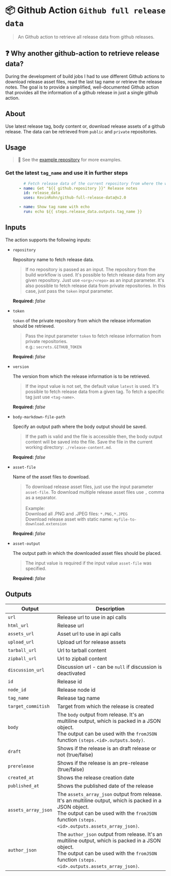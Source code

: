 # :package: Github Action `Github full release data`

> An Github action to retrieve all release data from github releases. 

## :question: Why another github-action to retrieve release data?

During the development of build jobs I had to use different Github actions to download release asset files, read the last tag name or retrieve the release notes.
The goal is to provide a simplified, well-documented Github action that provides all the information of a github release in just a single github action.

## About

Use latest release tag, body content or, download release assets of a github release. The data can be retrieved from `public` and `private` repositories. 

## Usage

>:triangular_flag_on_post: See the [example repository](https://github.com/KevinRohn/example-github-full-release-data) for more examples.

### Get the latest `tag_name` and use it in further steps

```yml
        # Fetch release data of the current repository from where the workflow is used.
      - name: Get "${{ github.repository }}" Release notes
        id: release_data
        uses: KevinRohn/github-full-release-data@v2.0

      - name: Show tag name with echo
        run: echo ${{ steps.release_data.outputs.tag_name }}
```


## Inputs
The action supports the following inputs:

- `repository`
  
  Repository name to fetch release data.
  
  >If no repository is passed as an input. The repository from the build workflow is used. 
  It's possible to fetch release data from any given repository. Just use `<org>/<repo>` as an input parameter.
  It's also possible to fetch release data from private repositories. In this case, just pass the `token` input parameter.
  
  **Required:**
  *false*

- `token`
  
  `token` of the private repository from which the release information should be retrieved.

  >Pass the input parameter `token` to fetch release information from private repositories.      
  e.g.: `secrets.GITHUB_TOKEN`
  
  **Required:**
  *false*

- `version`
  
  The version from which the release information is to be retrieved.
 
  >If the input value is not set, the default value `latest` is used.
  It's possible to fetch release data from a given tag. To fetch a specific tag just use `<tag-name>`.
  
  **Required:**
  *false*

- `body-markdown-file-path`
  
  Specify an output path where the body output should be saved.
  
  >If the path is valid and the file is accessible then, the body output content will be saved into the file.
  Save the file in the current working directory: `./release-content.md`.
  
  **Required:**
  *false* 

- `asset-file`
  
  Name of the asset files to download.
  
  >To download release asset files, just use the input parameter `asset-file`.
  To download multiple release asset files use `,` comma as a separator.
  <br/><br/>Example: <br/>
    Download all .PNG and .JPEG files: `*.PNG,*.JPEG` <br/>
    Download release asset with static name: `myfile-to-download.extension`
  
  **Required:**
  *false* 

- `asset-output`
  
  The output path in which the downloaded asset files should be placed.

  >The input value is required if the input value `asset-file` was specified.
  
  **Required:**
  *false* 

## Outputs

| Output              | Description                                                                                                                                                                                                  |
| ------------------- | ------------------------------------------------------------------------------------------------------------------------------------------------------------------------------------------------------------ |
| `url`               | Release url to use in api calls                                                                                                                                                                              |
| `html_url`          | Release url                                                                                                                                                                                                  |
| `assets_url`        | Asset url to use in api calls                                                                                                                                                                                |
| `upload_url`        | Upload url for release assets                                                                                                                                                                                |
| `tarball_url`       | Url to tarball content                                                                                                                                                                                       |
| `zipball_url`       | Url to zipball content                                                                                                                                                                                       |
| `discussion_url`    | Discussion url - can be `null` if discussion is deactivated                                                                                                                                                  |
| `id`                | Release id                                                                                                                                                                                                   |
| `node_id`           | Release node id                                                                                                                                                                                              |
| `tag_name`          | Release tag name                                                                                                                                                                                             |
| `target_commitish`  | Target from which the release is created                                                                                                                                                                     |
| `body`              | The `body` output from release. It's an multiline output, which is packed in a JSON object. <br/> The output can be used with the `fromJSON` function `(steps.<id>.outputs.body)`.                           |
| `draft`             | Shows if the release is an draft release or not (true/false)                                                                                                                                                 |
| `prerelease`        | Shows if the release is an pre-release (true/false)                                                                                                                                                          |
| `created_at`        | Shows the release creation date                                                                                                                                                                              |
| `published_at`      | Shows the published date of the release                                                                                                                                                                      |
| `assets_array_json` | The `assets_array_json` output from release. It's an multiline output, which is packed in a JSON object. <br/> The output can be used with the `fromJSON` function `(steps.<id>.outputs.assets_array_json)`. |
| `author_json`       | The `author_json` output from release. It's an multiline output, which is packed in a JSON object. <br/> The output can be used with the `fromJSON` function `(steps.<id>.outputs.assets_array_json)`.       |
